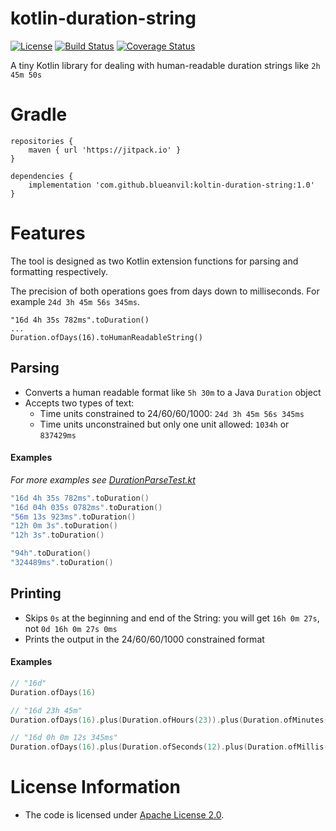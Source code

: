 # kotlin-duration-string
[![License](https://img.shields.io/badge/License-Apache%202.0-blue.svg)](https://opensource.org/licenses/Apache-2.0)
[![Build Status](https://travis-ci.com/blueanvil/kotlin-duration-string.svg?branch=master)](https://travis-ci.com/blueanvil/kotlin-duration-string)
[![Coverage Status](https://coveralls.io/repos/github/blueanvil/kotlin-duration-string/badge.svg?branch=master)](https://coveralls.io/github/blueanvil/kotlin-duration-string?branch=master)

A tiny Kotlin library for dealing with human-readable duration strings like `2h 45m 50s`

# Gradle
```
repositories {
    maven { url 'https://jitpack.io' }
}
```
```
dependencies {
    implementation 'com.github.blueanvil:koltin-duration-string:1.0'
}
```

# Features
The tool is designed as two Kotlin extension functions for parsing and formatting respectively.

The precision of both operations goes from days down to milliseconds. For example `24d 3h 45m 56s 345ms`.
```
"16d 4h 35s 782ms".toDuration()
...
Duration.ofDays(16).toHumanReadableString()
```
## Parsing
* Converts a human readable format like `5h 30m` to a Java `Duration` object
* Accepts two types of text:
  * Time units constrained to 24/60/60/1000: `24d 3h 45m 56s 345ms`
  * Time units unconstrained but only one unit allowed: `1034h` or `837429ms`
#### Examples
_For more examples see [DurationParseTest.kt](https://github.com/blueanvil/kotlin-duration-string/blob/master/src/test/kotlin/com/blueanvil/durationstr/DurationParseTest.kt)_
```kotlin
"16d 4h 35s 782ms".toDuration()
"16d 04h 035s 0782ms".toDuration()
"56m 13s 923ms".toDuration()
"12h 0m 3s".toDuration()
"12h 3s".toDuration()

"94h".toDuration()
"324489ms".toDuration()
```

## Printing
* Skips `0s` at the beginning and end of the String: you will get `16h 0m 27s`, not `0d 16h 0m 27s 0ms`
* Prints the output in the 24/60/60/1000 constrained format
#### Examples
```kotlin
// "16d"
Duration.ofDays(16) 

// "16d 23h 45m"
Duration.ofDays(16).plus(Duration.ofHours(23)).plus(Duration.ofMinutes(45))

// "16d 0h 0m 12s 345ms"
Duration.ofDays(16).plus(Duration.ofSeconds(12).plus(Duration.ofMillis(345))).toHumanReadableString()
```



# License Information
* The code is licensed under [Apache License 2.0](https://www.apache.org/licenses/LICENSE-2.0).

